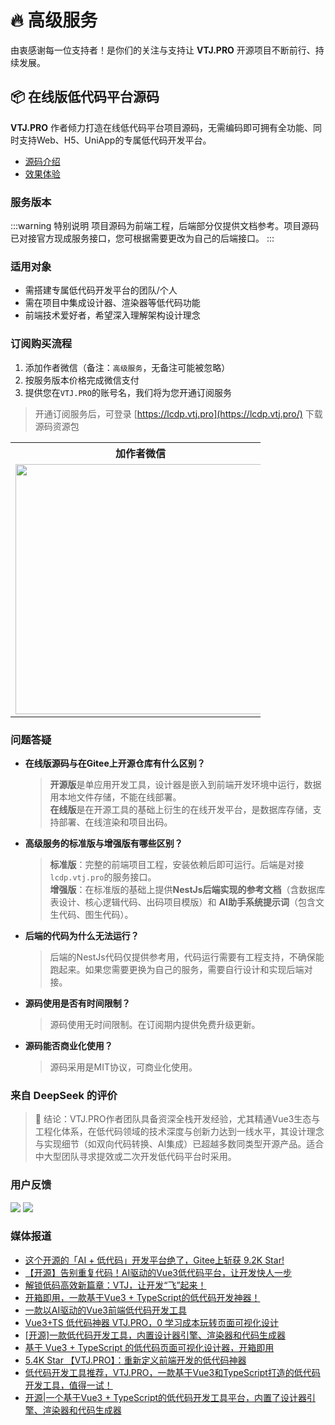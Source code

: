 <script setup>
import ProductCard from '../../.vitepress/components/ProductCard.vue'
</script>

# 🔥 高级服务

由衷感谢每一位支持者！是你们的关注与支持让 **VTJ.PRO** 开源项目不断前行、持续发展。

## 📦 在线版低代码平台源码

**VTJ.PRO** 作者倾力打造在线低代码平台项目源码，无需编码即可拥有全功能、同时支持Web、H5、UniApp的专属低代码开发平台。

- [源码介绍](./intro.md)
- [效果体验](https://vtj.pro/demo/)

### 服务版本

<ProductCard></ProductCard>

:::warning 特别说明
项目源码为前端工程，后端部分仅提供文档参考。项目源码已对接官方现成服务接口，您可根据需要更改为自己的后端接口。
:::

### 适用对象

- 需搭建专属低代码开发平台的团队/个人
- 需在项目中集成设计器、渲染器等低代码功能
- 前端技术爱好者，希望深入理解架构设计理念

### 订阅购买流程

1. 添加作者微信（备注：`高级服务`，无备注可能被忽略）
2. 按服务版本价格完成微信支付
3. 提供您在`VTJ.PRO`的账号名，我们将为您开通订阅服务

> 开通订阅服务后，可登录 [https://lcdp.vtj.pro](https://lcdp.vtj.pro/) 下载源码资源包

<table style="max-width:400px">
<tbody>
  <tr>
    <th width="50%">加作者微信</th>
  </tr>
    <tr>
    <td><img src="./assets/add.png" width="400" /></td>
  </tr>
  </tbody>
</table>

### 问题答疑

- **在线版源码与在Gitee上开源仓库有什么区别？**

  > **开源版**是单应用开发工具，设计器是嵌入到前端开发环境中运行，数据用本地文件存储，不能在线部署。<br>
  > **在线版**是在开源工具的基础上衍生的在线开发平台，是数据库存储，支持部署、在线渲染和项目出码。

- **高级服务的标准版与增强版有哪些区别？**

  > **标准版**：完整的前端项目工程，安装依赖后即可运行。后端是对接 `lcdp.vtj.pro`的服务接口。<br>
  > **增强版**：在标准版的基础上提供**NestJs后端实现的参考文档**（含数据库表设计、核心逻辑代码、出码项目模版）和 **AI助手系统提示词**（包含文生代码、图生代码）。

- **后端的代码为什么无法运行？**

  > 后端的NestJs代码仅提供参考用，代码运行需要有工程支持，不确保能跑起来。如果您需要更换为自己的服务，需要自行设计和实现后端对接。

- **源码使用是否有时间限制？**

  > 源码使用无时间限制。在订阅期内提供免费升级更新。

- **源码能否商业化使用？**

  > 源码采用是MIT协议，可商业化使用。

### 来自 DeepSeek 的评价

> 💎 结论：VTJ.PRO作者团队具备资深全栈开发经验，尤其精通Vue3生态与工程化体系，在低代码领域的技术深度与创新力达到一线水平，其设计理念与实现细节（如双向代码转换、AI集成）已超越多数同类型开源产品。适合中大型团队寻求提效或二次开发低代码平台时采用。

### 用户反馈

![](./assets/a.jpg)
![](./assets/b.jpg)

### 媒体报道

- [这个开源的「AI + 低代码」开发平台绝了，Gitee上斩获 9.2K Star!](https://mp.weixin.qq.com/s/DBoMp7ymX5XS9zWz9LzCMw)
- [【开源】告别重复代码！AI驱动的Vue3低代码平台，让开发快人一步](https://mp.weixin.qq.com/s/8zJyrGpL4yHxUCgmGg4qYQ)
- [解锁低码高效新篇章：VTJ，让开发“飞”起来！](https://mp.weixin.qq.com/s/2bOX6p3mBG1ys_HivCMHhA)
- [开箱即用，一款基于Vue3 + TypeScript的低代码开发神器！](https://mp.weixin.qq.com/s/mwD0dgeCl_GX_yDBwBsNtA)
- [一款以AI驱动的Vue3前端低代码开发工具](https://mp.weixin.qq.com/s/RDzHUZENIOpDuY9G98M2uw)
- [Vue3+TS 低代码神器 VTJ.PRO，0 学习成本玩转页面可视化设计](https://mp.weixin.qq.com/s/3QxgCenYT4KKdg1idhd06A)
- [[开源]一款低代码开发工具，内置设计器引擎、渲染器和代码生成器](https://mp.weixin.qq.com/s/I3KSeeKadoirY4Xo42sdlA)
- [基于 Vue3 + TypeScript 的低代码页面可视化设计器，开箱即用](https://mp.weixin.qq.com/s/Te84P6J-JXaU7mRLXVJ_-g)
- [5.4K Star 【VTJ.PRO】：重新定义前端开发的低代码神器](https://mp.weixin.qq.com/s/ySWojJ1DKMSYes_CeYk9qw)
- [低代码开发工具推荐，VTJ.PRO，一款基于Vue3和TypeScript打造的低代码开发工具，值得一试！](https://mp.weixin.qq.com/s/wIw7XWOJ4xQ8f7OOhqAyzQ)
- [开源|一个基于Vue3 + TypeScript的低代码开发工具平台，内置了设计器引擎、渲染器和代码生成器](https://mp.weixin.qq.com/s/JTfqmIfmbBcBUbCORCUHkA)
